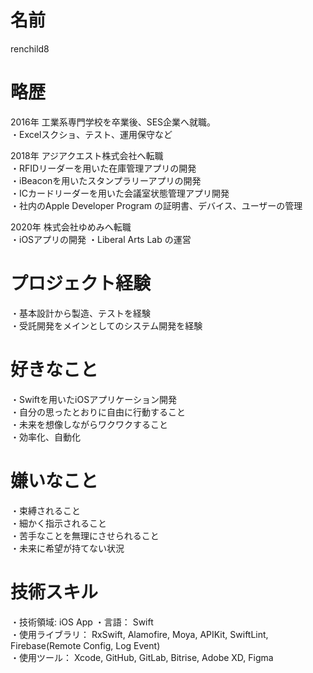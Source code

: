# 名前
renchild8

# 略歴
2016年 工業系専門学校を卒業後、SES企業へ就職。  
・Excelスクショ、テスト、運用保守など

2018年 アジアクエスト株式会社へ転職  
・RFIDリーダーを用いた在庫管理アプリの開発  
・iBeaconを用いたスタンプラリーアプリの開発  
・ICカードリーダーを用いた会議室状態管理アプリ開発  
・社内のApple Developer Program の証明書、デバイス、ユーザーの管理  

2020年 株式会社ゆめみへ転職  
・iOSアプリの開発
・Liberal Arts Lab の運営

# プロジェクト経験
・基本設計から製造、テストを経験  
・受託開発をメインとしてのシステム開発を経験  

# 好きなこと
・Swiftを用いたiOSアプリケーション開発  
・自分の思ったとおりに自由に行動すること  
・未来を想像しながらワクワクすること  
・効率化、自動化  

# 嫌いなこと
・束縛されること  
・細かく指示されること  
・苦手なことを無理にさせられること  
・未来に希望が持てない状況  

# 技術スキル
・技術領域: iOS App
・言語： Swift  
・使用ライブラリ： RxSwift, Alamofire, Moya, APIKit, SwiftLint, Firebase(Remote Config, Log Event)  
・使用ツール： Xcode, GitHub, GitLab, Bitrise, Adobe XD, Figma  
